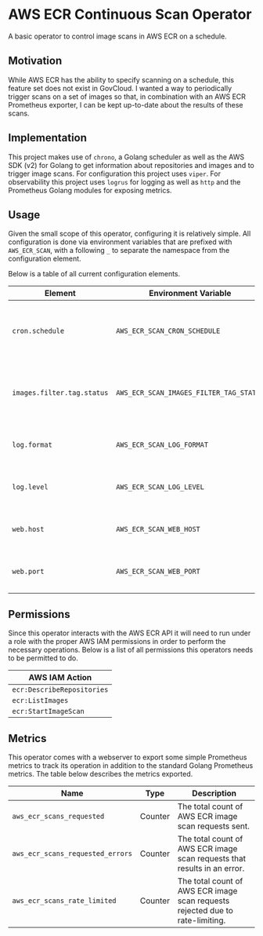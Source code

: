 # AWS ECR Continuous Scan Operator
A basic operator to control image scans in AWS ECR on a schedule.

## Motivation
While AWS ECR has the ability to specify scanning on a schedule, this feature set does not exist in GovCloud. I wanted a way to periodically trigger scans on a set of images so that, in combination with an AWS ECR Prometheus exporter, I can be kept up-to-date about the results of these scans.

## Implementation
This project makes use of `chrono`, a Golang scheduler as well as the AWS SDK (v2) for Golang to get information about repositories and images and to trigger image scans. For configuration this project uses `viper`. For observability this project uses `logrus` for logging as well as `http` and the Prometheus Golang modules for exposing metrics.

## Usage
Given the small scope of this operator, configuring it is relatively simple.
All configuration is done via environment variables that are prefixed with `AWS_ECR_SCAN`, with a following `_` to separate the namespace from the configuration element.

Below is a table of all current configuration elements.

| Element | Environment Variable | Default | Values | Description |
| --- | --- | --- | --- | --- |
| `cron.schedule` | `AWS_ECR_SCAN_CRON_SCHEDULE` | `0 0 0 * * *` | N/A | The cron schedule for triggering the scan operator. |
| `images.filter.tag.status` | `AWS_ECR_SCAN_IMAGES_FILTER_TAG_STATUS` | `any` | `any`,`tagged`,`untagged` | Filter images to trigger scans on by tag status. |
| `log.format` | `AWS_ECR_SCAN_LOG_FORMAT` | `logfmt` | `json`,`logfmt`,`text` | The format of the logging output. |
| `log.level` | `AWS_ECR_SCAN_LOG_LEVEL` | `info` | `debug`,`info`,`warn`,`error`,`fatal` | The log level for the logging output. |
| `web.host` | `AWS_ECR_SCAN_WEB_HOST` | `0.0.0.0` | N/A | The host to bind to for the webserver. |
| `web.port` | `AWS_ECR_SCAN_WEB_PORT` | `9090` | N/A | The port to bind to for the webserver. |

## Permissions
Since this operator interacts with the AWS ECR API it will need to run under a role with the proper AWS IAM permissions in order to perform the necessary operations. Below is a list of all permissions this operators needs to be permitted to do.

| AWS IAM Action |
| --- |
| `ecr:DescribeRepositories` |
| `ecr:ListImages` |
| `ecr:StartImageScan` |

## Metrics
This operator comes with a webserver to export some simple Prometheus metrics to track its operation in addition to the standard Golang Prometheus metrics. The table below describes the metrics exported.

| Name | Type | Description |
| --- | --- | --- |
| `aws_ecr_scans_requested` | Counter | The total count of AWS ECR image scan requests sent. |
| `aws_ecr_scans_requested_errors` | Counter | The total count of AWS ECR image scan requests that results in an error. |
| `aws_ecr_scans_rate_limited` | Counter | The total count of AWS ECR image scan requests rejected due to rate-limiting. |
